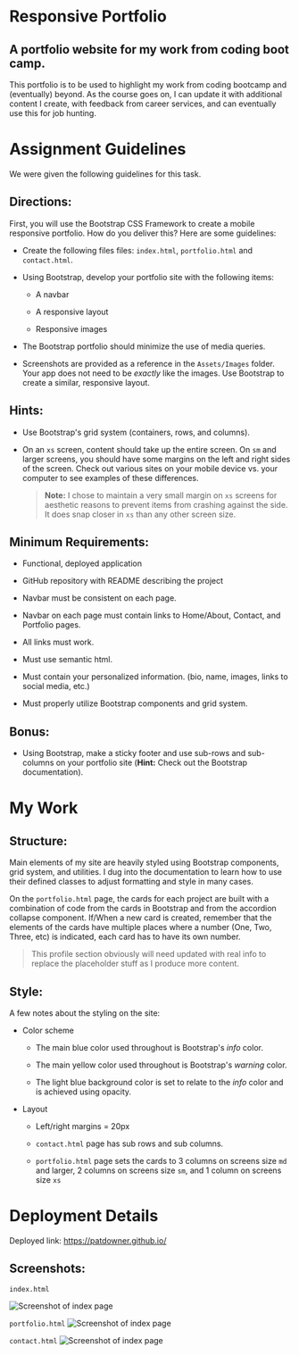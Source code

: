 # Responsive Portfolio
## A portfolio website for my work from coding boot camp.

This portfolio is to be used to highlight my work from coding bootcamp and (eventually) beyond. As the course goes on, I can update it with additional content I create, with feedback from career services, and can eventually use this for job hunting.

# Assignment Guidelines

We were given the following guidelines for this task.

## Directions:

First, you will use the Bootstrap CSS Framework to create a mobile responsive portfolio. How do you deliver this? Here are some guidelines:

* Create the following files files: `index.html`, `portfolio.html` and `contact.html`.

* Using Bootstrap, develop your portfolio site with the following items:

   * A navbar

   * A responsive layout

   * Responsive images

* The Bootstrap portfolio should minimize the use of media queries.

* Screenshots are provided as a reference in the `Assets/Images` folder. Your app does not need to be _exactly_ like the images. Use Bootstrap to create a similar, responsive layout.

## Hints:

* Use Bootstrap's grid system (containers, rows, and columns).

* On an `xs` screen, content should take up the entire screen. On `sm` and larger screens, you should have some margins on the left and right sides of the screen. Check out various sites on your mobile device vs. your computer to see examples of these differences.
     > **Note:** I chose to maintain a very small margin on `xs` screens for aesthetic reasons to prevent items from crashing against the side. It does snap closer in `xs` than any other screen size.

## Minimum Requirements:

* Functional, deployed application

* GitHub repository with README describing the project

* Navbar must be consistent on each page.

* Navbar on each page must contain links to Home/About, Contact, and Portfolio pages.

* All links must work.

* Must use semantic html.

* Must contain your personalized information. (bio, name, images, links to social media, etc.)

* Must properly utilize Bootstrap components and grid system.


## Bonus:

* Using Bootstrap, make a sticky footer and use sub-rows and sub-columns on your portfolio site (**Hint:** Check out the Bootstrap documentation).

# My Work

## Structure:

Main elements of my site are heavily styled using Bootstrap components, grid system, and utilities. I dug into the documentation to learn how to use their defined classes to adjust formatting and style in many cases.

On the `portfolio.html` page, the cards for each project are built with a combination of code from the cards in Bootstrap and from the accordion collapse component. If/When a new card is created, remember that the elements of the cards have multiple places where a number (One, Two, Three, etc) is indicated, each card has to have its own number.

> This profile section obviously will need updated with real info to replace the placeholder stuff as I produce more content.

## Style:

A few notes about the styling on the site:

* Color scheme

     * The main blue color used throughout is Bootstrap's *info* color.
     
     * The main yellow color used throughout is Bootstrap's *warning* color.

     * The light blue background color is set to relate to the *info* color and is achieved using opacity.

* Layout

     * Left/right margins = 20px

     * `contact.html` page has sub rows and sub columns.

     * `portfolio.html` page sets the cards to 3 columns on screens size `md` and larger, 2 columns on screens size `sm`, and 1 column on screens size `xs`

# Deployment Details

Deployed link: https://patdowner.github.io/

## Screenshots:

`index.html`

![Screenshot of index page](/assets/images/site_screenshots/index.png)

`portfolio.html`
![Screenshot of index page](/assets/images/site_screenshots/portfolio.png)

`contact.html`
![Screenshot of index page](/assets/images/site_screenshots/contact.png)